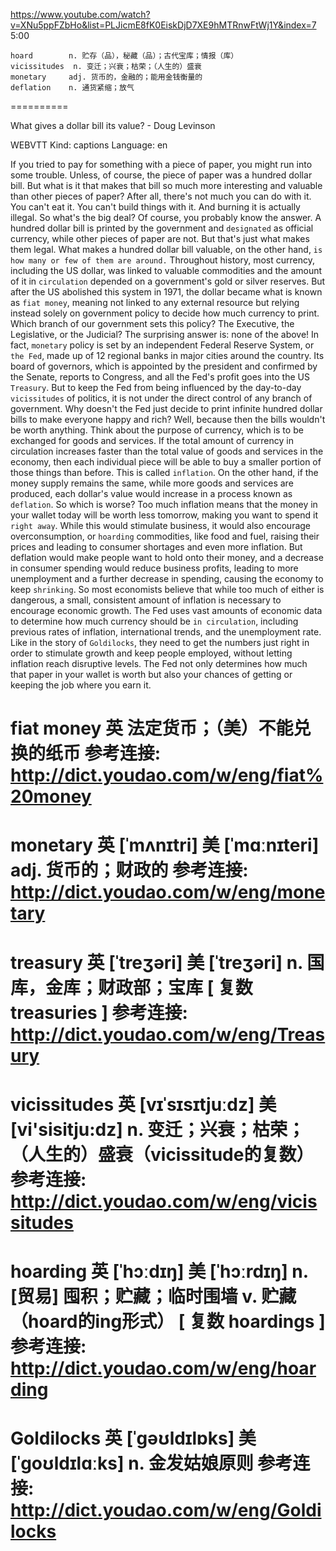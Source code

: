 https://www.youtube.com/watch?v=XNu5ppFZbHo&list=PLJicmE8fK0EiskDjD7XE9hMTRnwFtWj1Y&index=7 
5:00

```  
hoard        n. 贮存（品），秘藏（品）；古代宝库；情报（库）
vicissitudes  n. 变迁；兴衰；枯荣；（人生的）盛衰
monetary     adj. 货币的，金融的；能用金钱衡量的
deflation    n. 通货紧缩；放气
```

==========


What gives a dollar bill its value? - Doug Levinson 

WEBVTT Kind: captions Language: en 

If you tried to pay for something with a piece of paper, you might run into some trouble. Unless, of course, the piece of paper was a hundred dollar bill. But what is it that makes that bill so much more interesting and valuable than other pieces of paper? After all, there's not much you can do with it. You can't eat it. You can't build things with it. And burning it is actually illegal. So what's the big deal? Of course, you probably know the answer. A hundred dollar bill is printed by the government and `designated` as official currency, while other pieces of paper are not. But that's just what makes them legal. What makes a hundred dollar bill valuable, on the other hand, `is how many or few of them are around.` Throughout history, most currency, including the US dollar, was linked to valuable commodities and the amount of it in `circulation` depended on a government's gold or silver reserves. But after the US abolished this system in 1971, the dollar became what is known as `fiat money`, meaning not linked to any external resource but relying instead solely on government policy to decide how much currency to print. Which branch of our government sets this policy? The Executive, the Legislative, or the Judicial? The surprising answer is: none of the above! In fact, `monetary` policy is set by an independent Federal Reserve System, or `the Fed`, made up of 12 regional banks in major cities around the country. Its board of governors, which is appointed by the president and confirmed by the Senate, reports to Congress, and all the Fed's profit goes into the US `Treasury`. But to keep the Fed from being influenced by the day-to-day `vicissitudes` of politics, it is not under the direct control of any branch of government. Why doesn't the Fed just decide to print infinite hundred dollar bills to make everyone happy and rich? Well, because then the bills wouldn't be worth anything. Think about the purpose of currency, which is to be exchanged for goods and services. If the total amount of currency in circulation increases faster than the total value of goods and services in the economy, then each individual piece will be able to buy a smaller portion of those things than before. This is called `inflation`. On the other hand, if the money supply remains the same, while more goods and services are produced, each dollar's value would increase in a process known as `deflation`. So which is worse? Too much inflation means that the money in your wallet today will be worth less tomorrow, making you want to spend it `right away`. While this would stimulate business, it would also encourage overconsumption, or `hoarding` commodities, like food and fuel, raising their prices and leading to consumer shortages and even more inflation. But deflation would make people want to hold onto their money, and a decrease in consumer spending would reduce business profits, leading to more unemployment and a further decrease in spending, causing the economy to keep `shrinking`. So most economists believe that while too much of either is dangerous, a small, consistent amount of inflation is necessary to encourage economic growth. The Fed uses vast amounts of economic data to determine how much currency should be `in circulation`, including previous rates of inflation, international trends, and the unemployment rate. Like in the story of `Goldilocks`, they need to get the numbers just right in order to stimulate growth and keep people employed, without letting inflation reach disruptive levels. The Fed not only determines how much that paper in your wallet is worth but also your chances of getting or keeping the job where you earn it. 


fiat money 英 
 法定货币；（美）不能兑换的纸币
参考连接: http://dict.youdao.com/w/eng/fiat%20money
=========================================

monetary 英 [ˈmʌnɪtri] 美 [ˈmɑːnɪteri] 
 adj. 货币的；财政的
参考连接: http://dict.youdao.com/w/eng/monetary
=========================================

treasury 英 [ˈtreʒəri] 美 [ˈtreʒəri] 
 n. 国库，金库；财政部；宝库 [ 复数 treasuries ]
参考连接: http://dict.youdao.com/w/eng/Treasury
=========================================

vicissitudes 英 [vɪˈsɪsɪtjuːdz] 美 [vi'sisitju:dz] 
 n. 变迁；兴衰；枯荣；（人生的）盛衰（vicissitude的复数）
参考连接: http://dict.youdao.com/w/eng/vicissitudes
=========================================

hoarding 英 [ˈhɔːdɪŋ] 美 [ˈhɔːrdɪŋ] 
 n. [贸易] 囤积；贮藏；临时围墙 v. 贮藏（hoard的ing形式） [ 复数 hoardings ]
参考连接: http://dict.youdao.com/w/eng/hoarding
=========================================

Goldilocks 英 [ˈɡəʊldɪlɒks] 美 [ˈɡoʊldɪlɑːks] 
 n. 金发姑娘原则
参考连接: http://dict.youdao.com/w/eng/Goldilocks
=========================================

